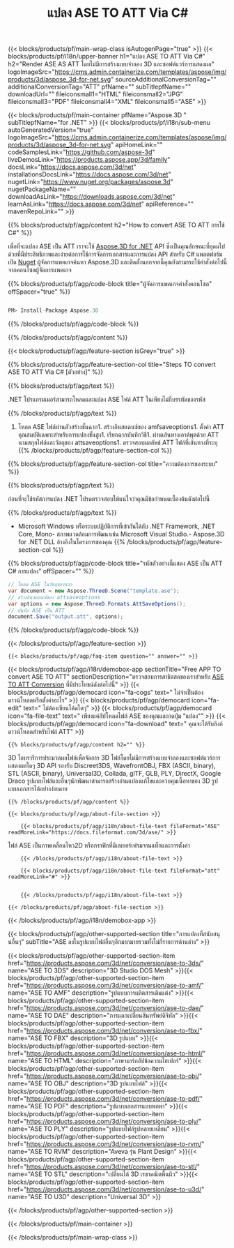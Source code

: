 ﻿---
title: แปลง ASE TO ATT Via C# 
url: /th/net/conversion/ase-to-att/ 
description: ตัวอย่างรหัสสำหรับ ASE ถึง ATT C# การแปลงใช้โค้ดตัวอย่าง API สำหรับไฟล์ batch ASE เป็น ATT การแปลงภายใน VB.NET, ASP .NET หรือแอพพลิเคชันที่ใช้ .NET
---
{{< blocks/products/pf/main-wrap-class isAutogenPage="true" >}}
{{< blocks/products/pf/i18n/upper-banner h1="แปลง ASE TO ATT Via C#" h2="Render ASE AS ATT โดยไม่มีการสร้างแบบจำลอง 3D และซอฟต์แวร์การแสดงผล" logoImageSrc="https://cms.admin.containerize.com/templates/aspose/img/products/3d/aspose_3d-for-net.svg" sourceAdditionalConversionTag="" additionalConversionTag="ATT" pfName="" subTitlepfName="" downloadUrl="" fileiconsmall1="HTML" fileiconsmall2="JPG" fileiconsmall3="PDF" fileiconsmall4="XML" fileiconsmall5="ASE" >}}

{{< blocks/products/pf/main-container pfName="Aspose.3D " subTitlepfName="for .NET" >}}
{{< blocks/products/pf/i18n/sub-menu autoGeneratedVersion="true" logoImageSrc="https://cms.admin.containerize.com/templates/aspose/img/products/3d/aspose_3d-for-net.svg" apiHomeLink="" codeSamplesLink="https://github.com/aspose-3d" liveDemosLink="https://products.aspose.app/3d/family" docsLink="https://docs.aspose.com/3d/net" installationsDocsLink="https://docs.aspose.com/3d/net" nugetLink="https://www.nuget.org/packages/aspose.3d" nugetPackageName="" downloadAsLink="https://downloads.aspose.com/3d/net" learnAsLink="https://docs.aspose.com/3d/net" apiReference="" mavenRepoLink="" >}}

{{% blocks/products/pf/agp/content h2="How to convert ASE TO ATT การใช้ C#" %}}

 เพื่อที่จะแปลง ASE เป็น ATT เราจะใช้
 [Aspose.3D for .NET](https://products.aspose.com/3d/net) 
 API ซึ่งเป็นคุณลักษณะที่อุดมไปด้วยที่มีประสิทธิภาพและง่ายต่อการใช้การจัดการเอกสารและการแปลง API สำหรับ C# แพลตฟอร์มเปิด
 [Nuget](https://www.nuget.org/packages/aspose.3d) 
 ผู้จัดการแพคเกจค้นหา
 Aspose.3D 
 และติดตั้งนอกจากนี้คุณยังสามารถใช้คำสั่งต่อไปนี้จากคอนโซลผู้จัดการแพคเกจ

{{% blocks/products/pf/agp/code-block title="ผู้จัดการแพคเกจคำสั่งคอนโซล" offSpacer="true" %}}

```cs

PM> Install-Package Aspose.3D


```

{{% /blocks/products/pf/agp/code-block %}}

{{% /blocks/products/pf/agp/content %}}

{{< blocks/products/pf/agp/feature-section isGrey="true" >}}

{{% blocks/products/pf/agp/feature-section-col title="Steps TO convert ASE TO ATT Via C# [ตัวอย่าง]" %}}

{{% blocks/products/pf/agp/text %}}

 .NET โปรแกรมเมอร์สามารถโหลดและแปลง ASE ไฟล์ ATT ในเพียงไม่กี่บรรทัดของรหัส

{{% /blocks/products/pf/agp/text %}}

1. โหลด ASE ไฟล์ผ่านตัวสร้างชั้นฉาก1. สร้างอินสแตนซ์ของ amfsaveoptions1. ตั้งค่า ATT คุณสมบัติเฉพาะสำหรับการแปลงขั้นสูง1. เรียกฉากบันทึกวิธี1. ผ่านเส้นทางเอาต์พุตด้วย ATT นามสกุลไฟล์และวัตถุของ attsaveoptions1. ตรวจสอบผลลัพธ์ ATT ไฟล์ที่เส้นทางที่ระบุ
{{% /blocks/products/pf/agp/feature-section-col %}}

{{% blocks/products/pf/agp/feature-section-col title="ความต้องการของระบบ" %}}

{{% blocks/products/pf/agp/text %}}

 ก่อนที่จะใช้รหัสการแปลง .NET โปรดตรวจสอบให้แน่ใจว่าคุณมีข้อกำหนดเบื้องต้นดังต่อไปนี้

{{% /blocks/products/pf/agp/text %}}

- Microsoft Windows หรือระบบปฏิบัติการที่เข้ากันได้กับ .NET Framework, .NET Core, Mono- สภาพแวดล้อมการพัฒนาเช่น Microsoft Visual Studio.- Aspose.3D for .NET DLL อ้างอิงในโครงการของคุณ
{{% /blocks/products/pf/agp/feature-section-col %}}

{{% blocks/products/pf/agp/code-block title="รหัสตัวอย่างนี้แสดง ASE เป็น ATT C# การแปลง" offSpacer="" %}}

```cs
// โหลด ASE ในวัตถุของฉาก 
var document = new Aspose.ThreeD.Scene("template.ase");
// สร้างอินสแตนซ์ของ attsaveoptions 
var options = new Aspose.ThreeD.Formats.AttSaveOptions();
// บันทึก ASE เป็น ATT 
document.Save("output.att", options); 


```

{{% /blocks/products/pf/agp/code-block %}}

{{< /blocks/products/pf/agp/feature-section >}}

    {{< blocks/products/pf/agp/faq-item question="" answer="" >}}
 

<!-- aboutfile Starts -->

{{< blocks/products/pf/agp/i18n/demobox-app sectionTitle="Free APP TO convert ASE TO ATT" sectionDescription="ตรวจสอบการสาธิตสดของเราสำหรับ [ASE TO ATT Conversion](https://products.aspose.app/3d/conversion/ase-to-att) ที่มีประโยชน์ดังต่อไปนี้" >}}
        {{< blocks/products/pf/agp/democard icon="fa-cogs" text=" ไม่จำเป็นต้องดาวน์โหลดหรือตั้งค่าอะไร" >}}
        {{< blocks/products/pf/agp/democard icon="fa-edit" text=" ไม่ต้องเขียนโค้ดใดๆ" >}}
        {{< blocks/products/pf/agp/democard icon="fa-file-text" text=" เพียงแค่อัปโหลดไฟล์ ASE ของคุณและกดปุ่ม \"แปลง\"" >}}
        {{< blocks/products/pf/agp/democard icon="fa-download" text=" คุณจะได้รับลิงก์ดาวน์โหลดสำหรับไฟล์ ATT" >}}

    {{% blocks/products/pf/agp/content h2="" %}}

 3D ไลบรารีการประมวลผลไฟล์เพื่อจัดการ 3D ไฟล์โดยไม่มีการสร้างแบบจำลองและซอฟต์แวร์การแสดงผลใดๆ 3D API รองรับ Discreet3DS, WavefrontOBJ, FBX (ASCII, binary), STL (ASCII, binary), Universal3D, Collada, glTF, GLB, PLY, DirectX, Google Draco รูปแบบไฟล์และอื่นๆนักพัฒนาสามารถสร้างอ่านแปลงแก้ไขและควบคุมเนื้อหาของ 3D รูปแบบเอกสารได้อย่างง่ายดาย



    {{% /blocks/products/pf/agp/content %}}

    {{< blocks/products/pf/agp/about-file-section >}}

        {{< blocks/products/pf/agp/i18n/about-file-text fileFormat="ASE" readMoreLink="https://docs.fileformat.com/3d/ase/" >}}
ไฟล์ ASE เป็นภาพเคลื่อนไหว2D หรือกราฟิกที่มีเลเยอร์เฟรมจานแท็กและการตั้งค่า

        {{< /blocks/products/pf/agp/i18n/about-file-text >}}

        {{< blocks/products/pf/agp/i18n/about-file-text fileFormat="att" readMoreLink="#" >}}


        {{< /blocks/products/pf/agp/i18n/about-file-text >}}

    {{< /blocks/products/pf/agp/about-file-section >}}

{{< /blocks/products/pf/agp/i18n/demobox-app >}}

<!-- aboutfile Ends -->

{{< blocks/products/pf/agp/other-supported-section title="การแปลงที่สนับสนุนอื่นๆ" subTitle="ASE ลงในรูปแบบไฟล์อื่นๆอีกมากมายรวมทั้งไม่กี่รายการด้านล่าง" >}}

{{< blocks/products/pf/agp/other-supported-section-item href="https://products.aspose.com/3d/net/conversion/ase-to-3ds/" name="ASE TO 3DS" description="3D Studio DOS Mesh" >}}{{< blocks/products/pf/agp/other-supported-section-item href="https://products.aspose.com/3d/net/conversion/ase-to-amf/" name="ASE TO AMF" description="รูปแบบการผลิตสารเติมแต่ง" >}}{{< blocks/products/pf/agp/other-supported-section-item href="https://products.aspose.com/3d/net/conversion/ase-to-dae/" name="ASE TO DAE" description="การแลกเปลี่ยนสินทรัพย์ดิจิทัล" >}}{{< blocks/products/pf/agp/other-supported-section-item href="https://products.aspose.com/3d/net/conversion/ase-to-fbx/" name="ASE TO FBX" description="3D รูปแบบ" >}}{{< blocks/products/pf/agp/other-supported-section-item href="https://products.aspose.com/3d/net/conversion/ase-to-html/" name="ASE TO HTML" description="ภาษามาร์กอัปข้อความไฮเปอร์" >}}{{< blocks/products/pf/agp/other-supported-section-item href="https://products.aspose.com/3d/net/conversion/ase-to-obj/" name="ASE TO OBJ" description="3D รูปแบบไฟล์" >}}{{< blocks/products/pf/agp/other-supported-section-item href="https://products.aspose.com/3d/net/conversion/ase-to-pdf/" name="ASE TO PDF" description="รูปแบบเอกสารแบบพกพา" >}}{{< blocks/products/pf/agp/other-supported-section-item href="https://products.aspose.com/3d/net/conversion/ase-to-ply/" name="ASE TO PLY" description="รูปแบบไฟล์รูปหลายเหลี่ยม" >}}{{< blocks/products/pf/agp/other-supported-section-item href="https://products.aspose.com/3d/net/conversion/ase-to-rvm/" name="ASE TO RVM" description="Aveva รุ่น Plant Design" >}}{{< blocks/products/pf/agp/other-supported-section-item href="https://products.aspose.com/3d/net/conversion/ase-to-stl/" name="ASE TO STL" description="เปลี่ยนได้ 3D เรขาคณิตพื้นผิว" >}}{{< blocks/products/pf/agp/other-supported-section-item href="https://products.aspose.com/3d/net/conversion/ase-to-u3d/" name="ASE TO U3D" description="Universal 3D" >}}

{{< /blocks/products/pf/agp/other-supported-section >}}

{{< /blocks/products/pf/main-container >}}
    
{{< /blocks/products/pf/main-wrap-class >}}